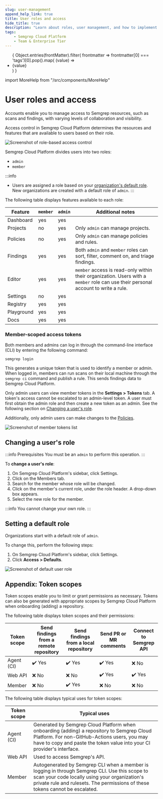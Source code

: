 ```yaml
---
slug: user-management 
append_help_link: true
title: User roles and access
hide_title: true
description: "Learn about roles, user management, and how to implement role-based access control in Semgrep Cloud Platform."
tags:
    - Semgrep Cloud Platform
    - Team & Enterprise Tier
---
```


<ul id="tag__badge-list">
{
Object.entries(frontMatter).filter(
    frontmatter => frontmatter[0] === 'tags')[0].pop().map(
    (value) => <li class='tag__badge-item'>{value}</li> )
}
</ul>

import MoreHelp from "/src/components/MoreHelp"

# User roles and access 

Accounts enable you to manage access to Semgrep resources, such as scans and findings, with varying levels of collaboration and visibility.

Access control in Semgrep Cloud Platform determines the resources and features that are available to users based on their role.

![Screenshot of role-based access control](/img/rbac-overview.png)<br />

Semgrep Cloud Platform divides users into two roles:

* `admin`
* `member`

:::info
* Users are assigned a role based on your [organization's default role](#setting-a-default-role). New organizations are created with a default role of `admin`.
:::

The following table displays features available to each role:

| Feature    | `member`  | `admin`   | Additional notes                                                                                                                   |
| ---------  | --------- | --------- | ---------                                                                                                                          |
| Dashboard  | yes       | yes       |                                                                                                                                    |
| Projects   | no        | yes       | Only `admin` can manage projects.                                                                                                  |
| Policies   | no        | yes       | Only `admin` can manage policies and rules.                                                                                        |
| Findings   | yes       | yes       | Both `admin` and `member` roles can sort, filter, comment on, and triage findings.                                                 |
| Editor     | yes       | yes       | `member` access is read-only within their organization. Users with a `member` role can use their personal account to write a rule. |
| Settings   | no        | yes       |                                                                                                                                    |
| Registry   | yes       | yes       |                                                                                                                                    |
| Playground | yes       | yes       |                                                                                                                                    |
| Docs       | yes       | yes       |                                                                                                                                    |

### Member-scoped access tokens

Both members and admins can log in through the command-line interface (CLI) by entering the following command:

```
semgrep login
```

This generates a unique token that is used to identify a member or admin. When logged in, members can run scans on their local machine through the `semgrep ci` command and publish a rule. This sends findings data to Semgrep Cloud Platform.

Only admin users can view member tokens in the **Settings > Tokens** tab. A token's access cannot be escalated to an admin-level token. A user must first obtain the admin role and then create a new token as an admin. See the following section on [Changing a user's role](/semgrep-cloud-platform/user-management/#changing-a-users-role).

Additionally, only admin users can make changes to the [Policies](/semgrep-code/policies).

![Screenshot of member tokens list](/img/member-tokens-table.png#md-width)<br />

## Changing a user's role

:::info Prerequisites
You must be an `admin` to perform this operation.
:::

To **change a user's role**:

1. On Semgrep Cloud Platform's sidebar, click Settings.
2. Click on the Members tab.
3. Search for the member whose role will be changed.
4. Click on the member's current role, under the role header. A drop-down box appears.
5. Select the new role for the member.

:::info
You cannot change your own role.
:::

## Setting a default role

Organizations start with a default role of `admin`.

To change this, perform the following steps:

1. On Semgrep Cloud Platform's sidebar, click Settings.
2. Click **Access > Defaults**.

![Screenshot of default user role](/img/default-user-role.png#md-width)<br />

## Appendix: Token scopes

Token scopes enable you to limit or grant permissions as necessary. Tokens can also be generated with appropriate scopes by Semgrep Cloud Platform when onboarding (adding) a repository. 

The following table displays token scopes and their permissions:

| Token scope | Send findings from a remote repository | Send findings from a local repository |  Send PR or MR comments | Connect to Semgrep API |
| ----------- | ------- | --- | --| -- |
| Agent (CI)  |   ✔️  Yes    |  ✔️ Yes  | ✔️  Yes | ❌ No |
| Web API     |  ❌ No    |  ❌ No | ✔️  Yes  | ✔️ Yes  |
| Member      |    ❌ No   |  ✔️ Yes  | ❌ No |❌ No |

The following table displays typical uses for token scopes:

| Token scope |Typical uses |
| ----------- | ----------- |
| Agent (CI)  | Generated by Semgrep Cloud Platform when onboarding (adding) a repository to Semgrep Cloud Platform. For non-GitHub-Actions users, you may have to copy and paste the token value into your CI provider's interface. |
| Web API     | Used to access Semgrep's API. | 
| Member      | Autogenerated by Semgrep CLI when a member is logging in through Semgrep CLI. Use this scope to scan your code locally using your organization's private rule and rulesets. The permissions of these tokens cannot be escalated. |

<MoreHelp />


<!--

Semgrep Cloud Platform has two types of accounts:

<dl>
    <dt>Personal account</dt>
    <dd>Every person who signs into Semgrep Cloud Platform is first signed in to a <strong>personal account</strong>. In a personal account, your findings, projects, private rules, and scans are visible only to you.</dd>
    <dt>Organization (Org) account</dt>
    <dd>To collaborate with others, create an <strong>organization account</strong>. An organization account in Semgrep Cloud Platform connects to an existing organization on GitHub or GitLab. Creating this type of account integrates Semgrep Cloud Platform with your SCM (source code management) organization. A user can be part of many Semgrep Cloud Platform organization accounts, provided that they are a member of that organization in their SCM tool, such as GitHub or GitLab. Semgrep Cloud Platform can also detect the organization's repositories available for scanning.</dd>
</dl>

In organization accounts, collaborators can collectively manage Semgrep Cloud Platform. By default, users can:

* Add projects to scan.
* View and triage findings.
* Determine what rules to run and set up actions that Semgrep Cloud Platform will perform.
* Manage tokens and other settings.
* View an organization's private rules.

Semgrep Cloud Platform can restrict features based on user roles. See [Controlling access through roles](#controlling-access-through-roles).

## Setting up a Semgrep organization account

By setting up an organization account, teams can collaborate on rule writing and the management of repositories. Teams with organization accounts can enforce organization-wide standards and secure their repositories at scale. Perform the steps outlined in the following subsections to set up an organization account.

### Creating a Semgrep organization account

:::note
Semgrep supports the integration of organization accounts with GitHub or GitLab only.
:::

To create an organization account:

1. Sign in to Semgrep Cloud Platform.
2. On the sidebar, click **your account name > Add org**.
3. Choose **Create an organization**.
4. Enter the **Organization Display Name**. Typically the organization display name matches the name of the organization in your SCM, but this is not required.
5. Click **Create**.

You have successfully created a Semgrep organization that you can now connect to GitHub or GitLab.

### Connecting a Semgrep organization account to your SCM

This step connects your Semgrep organization account to a source code manager, such as GitHub. Linking a source code manager allows the Semgrep org's membership to be managed by GitHub or GitLab. After connecting your Semgrep org to GitHub or GitLab, members from GitHub or GitLab are able to join the Semgrep organization you created and connected.

You can only connect your Semgrep organization to the source code manager that you originally logged in with. For example, if you logged in to Semgrep Cloud Platform with GitHub, you do not see the **Connect to GitLab** option. If your organization uses both GitHub and GitLab to manage source code, log in with the source code manager that you would prefer to use to manage Semgrep org membership. You can still scan repositories from other sources.

:::info Connecting to GitHub
When connecting to GitHub, Semgrep prompts you to install the Semgrep GitHub app for your organization. If you don't have permission to install apps on your GitHub organization, you won't be able to complete the connection. Identify a GitHub organization admin or owner who has permissions to install or approve the app before proceeding.
:::

1. Sign in to Semgrep Cloud Platform.
2. On the sidebar, click **your account name** > **the organization account** you created.
3. Click **Settings** > **Source Code Managers**.
4. Click on your Source code manager, for example, **Connect to GitHub**.
5. Follow the prompts in the Cloud Platform and select an organization or group to link.
6. After a successful link, you are signed out of Semgrep Cloud Platform automatically, as your credentials have changed after linking an organization.
7. Sign back in to Semgrep Cloud Platform.

You have successfully connected an org in Semgrep Cloud Platform with an organization in your source code management tool.

### Joining a Semgrep organization

If a Semgrep organization has been connected to GitHub or GitLab, members of the org in GitHub or GitLab can join the Semgrep organization. To join a Semgrep org account, perform the following steps:

1. Sign in to Semgrep Cloud Platform.
2. On the sidebar, click **your account name > Add org**.
3. Choose **Join an organization**. A list of possible orgs to join appears.
4. Click the organization you want to join. You are signed out of Semgrep Cloud Platform automatically as your credentials change after linking an organization.
6. Sign back in to Semgrep Cloud Platform.

You have successfully joined an org in Semgrep Cloud Platform.

--> 
